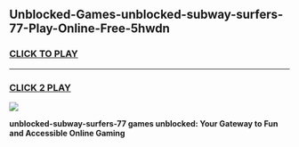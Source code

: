
## Unblocked-Games-unblocked-subway-surfers-77-Play-Online-Free-5hwdn
<h3>
<a href="https://premium76.site?title=unblocked-subway-surfers-77&ref=26A">CLICK TO PLAY</a></h3>
<hr>

<h3>
<a href="https://premium76.site?title=unblocked-subway-surfers-77&ref=26A">CLICK 2 PLAY</a>
  
</h3>

<a href="https://premium76.site?title=unblocked-subway-surfers-77&ref=26A"><img src="https://clearcache.store/games.png"></a>


**unblocked-subway-surfers-77 games unblocked: Your Gateway to Fun and Accessible Online Gaming**
